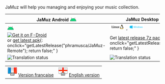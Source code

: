JaMuz will help you managing and enjoying your music collection.

| JaMuz Android    ![img](img/android.png)                                                                                                                                                                                                                                            | JaMuz Desktop   ![img](img/linux50.png) , ![img](img/windows50.png)                                                                                                 |
| ------------------------------------------------------------------------------------------------------------------------------------------------------------------------------------------------------------------------------------------------------------ | ------------------------------------------------------------------------------------------------------------- |
| ![img](img/android.png)                                                                                                                                                                                                                                      | ![img](img/linux50.png) , ![img](img/windows50.png)                                                              |
| [<img src="https://fdroid.gitlab.io/artwork/badge/get-it-on.png" alt="Get it on F-Droid" height="60">](https://f-droid.org/packages/org.phramusca.jamuz/)<BR/>or [get latest apk](#){: onclick="getLatestRelease("phramusca/JaMuz-Remote"); return false;" } | Get [latest release 7z package](#){: onclick="getLatestRelease("phramusca/JaMuz"); return false;" }           |
| <img src="https://hosted.weblate.org/widgets/jamuz-remote/-/translations/multi-auto.svg" alt="Translation status" />                                                                                                                                         | <img src="https://hosted.weblate.org/widgets/jamuz/-/translations/multi-auto.svg" alt="Translation status" /> |

|                                                                 |                                                                 |
| --------------------------------------------------------------- | --------------------------------------------------------------- |
| ![French](img/flag_france.png) [Version française](index_fr.md) | ![English](img/flag_england.png) [English version](index_en.md) |

<script src="./download.js"></script>